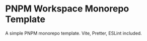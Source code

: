 # PNPM Workspace Monorepo Template

A simple PNPM monorepo template. Vite, Pretter, ESLint included.